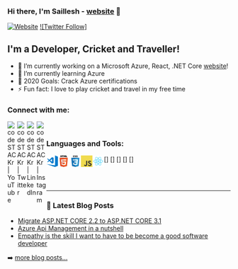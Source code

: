 ### Hi there, I'm Saillesh - [website] 👋

[![Website]](https://sailleshpawar.com/)
[![Twitter Follow]](https://twitter.com/intent/follow?original_referer=https%3A%2F%2Fgithub.com%2SailleshPawar&screen_name=psaillesh)

## I'm a Developer, Cricket and Traveller!

- 🔭 I’m currently working on a Microsoft Azure, React, .NET Core [website]!
- 🌱 I’m currently learning Azure 
- 🥅 2020 Goals: Crack Azure certifications
- ⚡ Fun fact: I love to play cricket and travel in my free time


### Connect with me:

[<img align="left" alt="codeSTACKr | YouTube" width="22px" src="https://cdn.jsdelivr.net/npm/simple-icons@v3/icons/youtube.svg" />][youtube]
[<img align="left" alt="codeSTACKr | Twitter" width="22px" src="https://cdn.jsdelivr.net/npm/simple-icons@v3/icons/twitter.svg" />][twitter]
[<img align="left" alt="codeSTACKr | LinkedIn" width="22px" src="https://cdn.jsdelivr.net/npm/simple-icons@v3/icons/linkedin.svg" />][linkedin]
[<img align="left" alt="codeSTACKr | Instagram" width="22px" src="https://cdn.jsdelivr.net/npm/simple-icons@v3/icons/instagram.svg" />][instagram]

<br />

### Languages and Tools:

[<img align="left" alt="Visual Studio Code" width="26px" src="https://raw.githubusercontent.com/github/explore/80688e429a7d4ef2fca1e82350fe8e3517d3494d/topics/visual-studio-code/visual-studio-code.png" />]
[<img align="left" alt="HTML5" width="26px" src="https://raw.githubusercontent.com/github/explore/80688e429a7d4ef2fca1e82350fe8e3517d3494d/topics/html/html.png" />]
[<img align="left" alt="CSS3" width="26px" src="https://raw.githubusercontent.com/github/explore/80688e429a7d4ef2fca1e82350fe8e3517d3494d/topics/css/css.png" />]
[<img align="left" alt="JavaScript" width="26px" src="https://raw.githubusercontent.com/github/explore/80688e429a7d4ef2fca1e82350fe8e3517d3494d/topics/javascript/javascript.png" />]
[<img align="left" alt="React" width="26px" src="https://raw.githubusercontent.com/github/explore/80688e429a7d4ef2fca1e82350fe8e3517d3494d/topics/react/react.png" />]


<br />
<br />

---

### 📕 Latest Blog Posts

<!-- BLOG-POST-LIST:START -->
- [Migrate ASP.NET CORE 2.2 to ASP.NET CORE 3.1](https://sailleshpawar.com/2020/09/19/migrate-asp-net-core-2-2-to-asp-net-core-3-1/)
- [Azure Api Management in a nutshell](https://sailleshpawar.com/2020/06/10/azure-api-management-in-a-nutshell/)
- [Empathy is the skill I want to have to be become a good software developer](https://sailleshpawar.com/2020/04/05/empathy-is-the-skill-i-want-to-have-to-be-become-a-good-software-developer/)
<!-- BLOG-POST-LIST:END -->

➡️ [more blog posts...](https://sailleshpawar.com/)


[website]: https://sailleshpawar.com/
[twitter]: https://twitter.com/psaillesh
[youtube]: https://www.youtube.com/channel/UCZxViN2A0pua_1OsJupBLlQ
[instagram]: https://www.instagram.com/sailleshpawar
[linkedin]:  https://www.linkedin.com/in/saillesh-pawar-44721a24/
